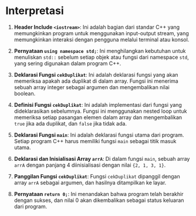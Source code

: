 # Interpretasi

1. **Header Include `<iostream>`**: Ini adalah bagian dari standar C++ yang memungkinkan program untuk menggunakan input-output stream, yang memungkinkan interaksi dengan pengguna melalui terminal atau konsol.

2. **Pernyataan `using namespace std;`**: Ini menghilangkan kebutuhan untuk menuliskan `std::` sebelum setiap objek atau fungsi dari namespace `std`, yang sering digunakan dalam program C++.

3. **Deklarasi Fungsi `cekDuplikat`**: Ini adalah deklarasi fungsi yang akan memeriksa apakah ada duplikat di dalam array. Fungsi ini menerima sebuah array integer sebagai argumen dan mengembalikan nilai boolean.

4. **Definisi Fungsi `cekDuplikat`**: Ini adalah implementasi dari fungsi yang dideklarasikan sebelumnya. Fungsi ini menggunakan nested loop untuk memeriksa setiap pasangan elemen dalam array dan mengembalikan `true` jika ada duplikat, dan `false` jika tidak ada.

5. **Deklarasi Fungsi `main`**: Ini adalah deklarasi fungsi utama dari program. Setiap program C++ harus memiliki fungsi `main` sebagai titik masuk utama.

6. **Deklarasi dan Inisialisasi Array `arrA`**: Di dalam fungsi `main`, sebuah array `arrA` dengan panjang 4 diinisialisasi dengan nilai `{2, 1, 3, 1}`.

7. **Panggilan Fungsi `cekDuplikat`**: Fungsi `cekDuplikat` dipanggil dengan array `arrA` sebagai argumen, dan hasilnya ditampilkan ke layar.

8. **Pernyataan `return 0;`**: Ini menandakan bahwa program telah berakhir dengan sukses, dan nilai 0 akan dikembalikan sebagai status keluaran dari program.